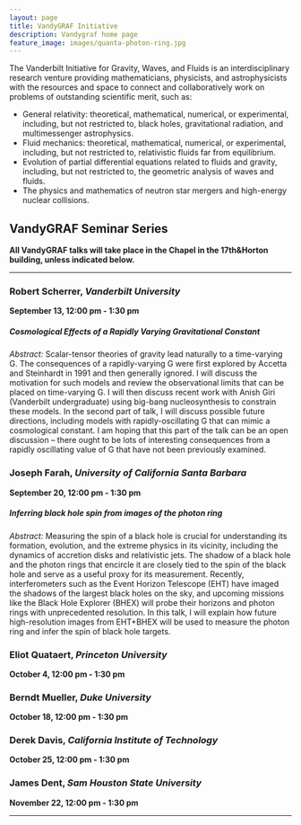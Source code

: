 ```yaml
---
layout: page
title: VandyGRAF Initiative 
description: Vandygraf home page 
feature_image: images/quanta-photon-ring.jpg
---
```


 The Vanderbilt Initiative  for Gravity, Waves, and Fluids is an interdisciplinary research venture  providing mathematicians, physicists, and astrophysicists with the resources and space to connect and collaboratively work on problems of outstanding scientific merit, such as:

+ General relativity: theoretical, mathematical, numerical, or experimental, including, but not restricted to, black holes, gravitational radiation, and multimessenger astrophysics.
+ Fluid mechanics: theoretical, mathematical, numerical, or experimental, including, but not restricted to, relativistic fluids far from equilibrium.
+ Evolution of partial differential equations related to fluids and gravity, including, but not restricted to, the geometric analysis of waves and fluids.
+ The physics and mathematics of neutron star mergers and high-energy nuclear collisions.

## VandyGRAF Seminar Series

**All VandyGRAF talks will take place in the Chapel in the 17th&Horton building, unless indicated below.**

<hr>

### Robert Scherrer, *Vanderbilt University*
**September 13, 12:00 pm - 1:30 pm**
##### Cosmological Effects of a Rapidly Varying Gravitational Constant
*Abstract:* Scalar-tensor theories of gravity lead naturally to a time-varying G. The consequences of a rapidly-varying G were first explored by Accetta and Steinhardt in 1991 and then generally ignored. I will discuss the motivation for such models and review the observational limits that can be placed on time-varying G. I will then discuss recent work with Anish Giri (Vanderbilt undergraduate) using big-bang nucleosynthesis to constrain these models. In the second part of talk, I will discuss possible future directions, including models with rapidly-oscillating G that can mimic a cosmological constant. I am hoping that this part of the talk can be an open discussion – there ought to be lots of interesting consequences from a rapidly oscillating value of G that have not been previously examined.

### Joseph Farah, *University of California Santa Barbara*
**September 20, 12:00 pm - 1:30 pm**
##### Inferring black hole spin from images of the photon ring
*Abstract:* Measuring the spin of a black hole is crucial for understanding its formation, evolution, and the extreme physics in its vicinity, including the dynamics of accretion disks and relativistic jets. The shadow of a black hole and the photon rings that encircle it are closely tied to the spin of the black hole and serve as a useful proxy for its measurement. Recently, interferometers such as the Event Horizon Telescope (EHT) have imaged the shadows of the largest black holes on the sky, and upcoming missions like the Black Hole Explorer (BHEX) will probe their horizons and photon rings with unprecedented resolution. In this talk, I will explain how future high-resolution images from EHT+BHEX will be used to measure the photon ring and infer the spin of black hole targets.

### Eliot Quataert, *Princeton University*
**October 4, 12:00 pm - 1:30 pm**

### Berndt Mueller, *Duke University*
**October 18, 12:00 pm - 1:30 pm**

### Derek Davis, *California Institute of Technology*
**October 25, 12:00 pm - 1:30 pm**

### James Dent, *Sam Houston State University*
**November 22, 12:00 pm - 1:30 pm**

<hr>

